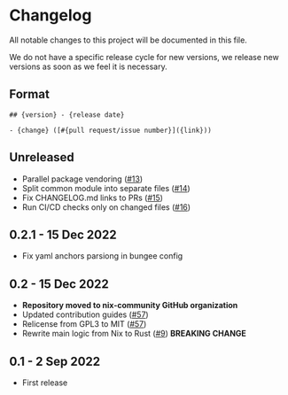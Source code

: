 # Changelog

All notable changes to this project will be documented in this file.

We do not have a specific release cycle for new versions, we release
new versions as soon as we feel it is necessary.

## Format

```text
## {version} - {release date}

- {change} ([#{pull request/issue number}]({link}))
```

## Unreleased

- Parallel package vendoring ([#13](https://github.com/nix-community/mineflake/pull/13))
- Split common module into separate files ([#14](https://github.com/nix-community/mineflake/pull/14))
- Fix CHANGELOG.md links to PRs ([#15](https://github.com/nix-community/mineflake/pull/15))
- Run CI/CD checks only on changed files ([#16](https://github.com/nix-community/mineflake/pull/16))

## 0.2.1 - 15 Dec 2022

- Fix yaml anchors parsiong in bungee config

## 0.2 - 15 Dec 2022

- **Repository moved to nix-community GitHub organization**
- Updated contribution guides ([#57](https://git.frsqr.xyz/firesquare/mineflake/pulls/57))
- Relicense from GPL3 to MIT ([#57](https://git.frsqr.xyz/firesquare/mineflake/pulls/57))
- Rewrite main logic from Nix to Rust ([#9](https://github.com/nix-community/mineflake/pull/9)) **BREAKING CHANGE**

## 0.1 - 2 Sep 2022

- First release
